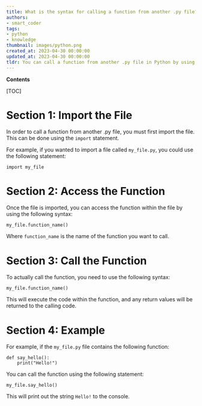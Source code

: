 ```yaml
---
title: What is the syntax for calling a function from another .py file?
authors:
- smart_coder
tags:
- python
- knowledge
thumbnail: images/python.png
created_at: 2023-04-30 00:00:00
updated_at: 2023-04-30 00:00:00
tldr: You can call a function from another .py file in Python by using the `import` statement.
---
```


**Contents**

[TOC]

# Section 1: Import the File

In order to call a function from another .py file, you must first import the file. This can be done using the `import` statement.

For example, if you wanted to import a file called `my_file.py`, you could use the following statement:

`import my_file`

# Section 2: Access the Function

Once the file is imported, you can access the function within the file by using the following syntax:

`my_file.function_name()`

Where `function_name` is the name of the function you want to call.

# Section 3: Call the Function

To actually call the function, you need to use the following syntax:

`my_file.function_name()`

This will execute the code within the function, and any return values will be returned to the calling code.

# Section 4: Example

For example, if the `my_file.py` file contains the following function:

```
def say_hello():
    print("Hello!")
```

You can call the function using the following statement:

`my_file.say_hello()`

This will print out the string `Hello!` to the console.
